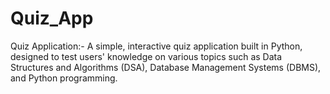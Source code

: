 # Quiz_App
Quiz Application:-
A simple, interactive quiz application built in Python, designed to test users' knowledge on various topics such as Data Structures and Algorithms (DSA), Database Management Systems (DBMS), and Python programming.
